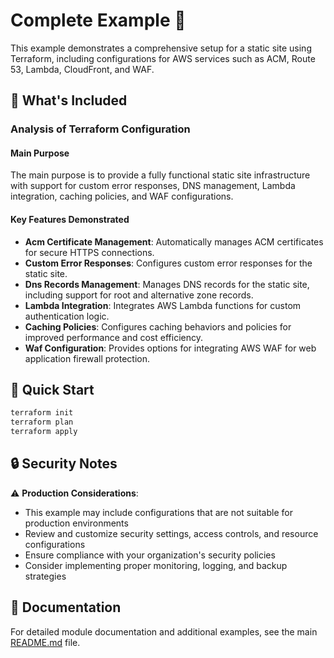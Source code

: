 # Complete Example 🚀

This example demonstrates a comprehensive setup for a static site using Terraform, including configurations for AWS services such as ACM, Route 53, Lambda, CloudFront, and WAF.

## 🔧 What's Included

### Analysis of Terraform Configuration

#### Main Purpose
The main purpose is to provide a fully functional static site infrastructure with support for custom error responses, DNS management, Lambda integration, caching policies, and WAF configurations.

#### Key Features Demonstrated
- **Acm Certificate Management**: Automatically manages ACM certificates for secure HTTPS connections.
- **Custom Error Responses**: Configures custom error responses for the static site.
- **Dns Records Management**: Manages DNS records for the static site, including support for root and alternative zone records.
- **Lambda Integration**: Integrates AWS Lambda functions for custom authentication logic.
- **Caching Policies**: Configures caching behaviors and policies for improved performance and cost efficiency.
- **Waf Configuration**: Provides options for integrating AWS WAF for web application firewall protection.

## 🚀 Quick Start

```bash
terraform init
terraform plan
terraform apply
```

## 🔒 Security Notes

⚠️ **Production Considerations**: 
- This example may include configurations that are not suitable for production environments
- Review and customize security settings, access controls, and resource configurations
- Ensure compliance with your organization's security policies
- Consider implementing proper monitoring, logging, and backup strategies

## 📖 Documentation

For detailed module documentation and additional examples, see the main [README.md](../../README.md) file. 